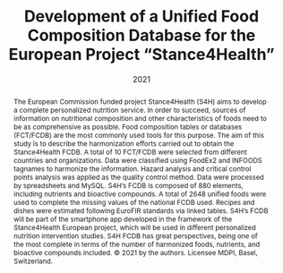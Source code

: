 ---
abstract:   The European Commission funded project Stance4Health (S4H) aims to develop a complete personalized nutrition service. In order to succeed, sources of information on nutritional composition and other characteristics of foods need to be as comprehensive as possible. Food composition tables or databases (FCT/FCDB) are the most commonly used tools for this purpose. The aim of this study is to describe the harmonization efforts carried out to obtain the Stance4Health FCDB. A total of 10 FCT/FCDB were selected from different countries and organizations. Data were classified using FoodEx2 and INFOODS tagnames to harmonize the information. Hazard analysis and critical control points analysis was applied as the quality control method. Data were processed by spreadsheets and MySQL. S4H’s FCDB is composed of 880 elements, including nutrients and bioactive compounds. A total of 2648 unified foods were used to complete the missing values of the national FCDB used. Recipes and dishes were estimated following EuroFIR standards via linked tables. S4H’s FCDB will be part of the smartphone app developed in the framework of the Stance4Health European project, which will be used in different personalized nutrition intervention studies. S4H FCDB has great perspectives, being one of the most complete in terms of the number of harmonized foods, nutrients, and bioactive compounds included. © 2021 by the authors. Licensee MDPI, Basel, Switzerland.

authors:
  - Hinojosa-Nogueira, Daniel
  - Pérez-Burillo, Sergio
  - Navajas-Porras, Beatriz
  - admin
  - de la Cueva, Silvia Pastoriza
  - Lauria, Fabio
  - Fatouros, Alexandra
  - Priftis, Kostas N.
  - González-Vigil, Verónica
  - Rufián-Henares, José Ángel

date: "2021"

doi: "10.3390/nu13124206"

image:
  caption: ''

links:
  - name: Custom Link
    url: https://www.scopus.com/inward/record.uri?eid=2-s2.0-85119681718&doi=10.3390%2fnu13124206&partnerID=40&md5=07ed2fa1d544c469812a7618e766f1f2

affiliations:
  - Centro de Investigación Biomédica, Departamento de Nutrición y Bromatología, Instituto de Nutrición y Tecnología de los Alimentos, Universidad de Granada, Granada, 18071, Spain
  - Department of Biochemistry and Molecular Biology, Boonshoft School of Medicine, Wright State University, Dayton, 45435, OH, United States
  - Departamento de Ciencias de la Computación e Inteligencia Artificial, Universidad de Granada, Granada, 18071, Spain
  - Institute of Food Sciences, National Research Council, Avellino, 83100, Italy
  - Department of Food Chemistry and Analysis, Institute of Food Technology and Food Chemistry, Technische Universität Berlin, Berlin, 13355, Germany
  - Allergology and Pulmonology Unit, 3rd Paediatric Department, National and Kapodistrian University of Athens, Athens, 12462, Greece
  - Gestión de Salud y Nutrición S.L, Oviedo, 33003, Spain
  - Instituto de Investigación Biosanitaria ibs.GRANADA, Universidad de Granada, Granada, 18071, Spain

journal: Nutrients

volume: "13"

number: "12"

publication: In *Nutrients*

publishDate: "2021-01-01"

summary: |
  The Stance4Health FCDB is described in this study, which aims to develop a complete personalized nutrition service. The database, composed of 880 elements, including nutrients and bioactive compounds, is one of the most complete in terms of harmonized foods. It will be integrated into a smartphone app developed within the Stance4Health European project for personalized nutrition interventions.

tags:
  - Bioactive compounds
  - Food composition database
  - Food data
  - Food standardization
  - Nutrients
  - Personalized nutrition
  - Public health

title: Development of a Unified Food Composition Database for the European Project “Stance4Health”

url_code: '#'
url_dataset: '#'
url_pdf: https://www.scopus.com/inward/record.uri?eid=2-s2.0-85119681718&doi=10.3390%2fnu13124206&partnerID=40&md5=07ed2fa1d544c469812a7618e766f1f2
url_poster: '#'
url_project: ""
url_slides: ""
url_source: '#'
url_video: '#'
---